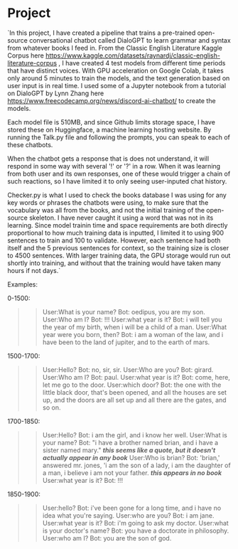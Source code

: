 # Project

`In this project, I have created a pipeline that trains a pre-trained open-source conversational chatbot called DialoGPT to learn grammar and syntax from whatever books I feed in. From the Classic English Literature Kaggle Corpus here https://www.kaggle.com/datasets/raynardj/classic-english-literature-corpus , I have created 4 test models from different time periods that have distinct voices. With GPU acceleration on Google Colab, it takes only around 5 minutes to train the models, and the text generation based on user input is in real time. I used some of a Jupyter notebook from a tutorial on DialoGPT by Lynn Zhang here https://www.freecodecamp.org/news/discord-ai-chatbot/ to create the models.

Each model file is 510MB, and since Github limits storage space, I have stored these on Huggingface, a machine learning hosting website. By running the Talk.py file and following the prompts, you can speak to each of these chatbots. 

When the chatbot gets a response that is does not understand, it will respond in some way with several '!' or '?' in a row. When it was learning from both user and its own responses, one of these would trigger a chain of such reactions, so I have limited it to only seeing user-inputed chat history.

Checker.py is what I used to check the books database I was using for any key words or phrases the chatbots were using, to make sure that the vocabulary was all from the books, and not the initial training of the open-source skeleton. I have never caught it using a word that was not in its learning. Since model trainin time and space requirements are both directly proportional to how much training data is inputted, I limited it to using 900 sentences to train and 100 to validate. However, each sentence had both itself and the 5 previous sentences for context, so the training size is closer to 4500 sentences. With larger training data, the GPU storage would run out shortly into training, and without that the training would have taken many hours if not days.`

Examples:

0-1500:
>> User:What is your name?
Bot: oedipus, you are my son.
>> User:Who am I?
Bot: !!!
>> User:what year is it?
Bot: i will tell you the year of my birth, when i will be a child of a man.
>> User:What year were you born, then?
Bot: i am a woman of the law, and i have been to the land of jupiter, and to the earth of mars.


1500-1700:

>> User:Hello?
Bot: no, sir, sir.
>> User:Who are you?
Bot: girard.
>> User:Who am I?
Bot: paul.
>> User:what year is it?
Bot: come, here, let me go to the door.
>> User:which door?
Bot: the one with the little black door, that's been opened, and all the houses are set up, and the doors are all set up and all there are the gates, and so on.


1700-1850:

>> User:Hello?
Bot: i am the girl, and i know her well.
>> User:What is your name?
Bot: "i have a brother named brian, and i have a sister named mary."  ***this seems like a quote, but it doesn't actually appear in any book***
>> User:Who is brian?
Bot: 'brian,' answered mr. jones, 'i am the son of a lady, i am the daughter of a man, i believe i am not your father. ***this appears in no book***
>> User:what year is it?
Bot: !!!


1850-1900:

>> User:hello?
Bot: i've been gone for a long time, and i have no idea what you're saying.
>> User:who are you?
Bot: i am jane.
>> User:what year is it?
Bot: i'm going to ask my doctor.
>> User:what is your doctor's name?
Bot: you have a doctorate in philosophy.
>> User:who am I?
Bot: you are the son of god.
